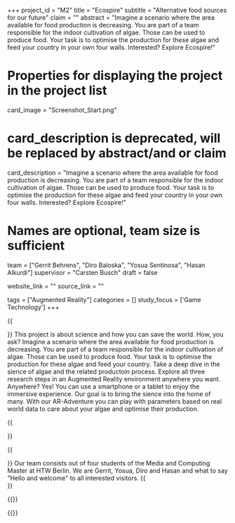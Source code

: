 +++
project_id = "M2"
title = "Ecospire"
subtitle = "Alternative food sources for our future"
claim = ""
abstract = "Imagine a scenario where the area available for food production is decreasing. You are part of a team responsible for the indoor cultivation of algae. Those can be used to produce food. Your task is to optimise the production for these algae and feed your country in your own four walls. Interested? Explore Ecospire!"

# Properties for displaying the project in the project list
card_image = "Screenshot_Start.png"
# card_description is deprecated, will be replaced by abstract/and or claim
card_description = "Imagine a scenario where the area available for food production is decreasing. You are part of a team responsible for the indoor cultivation of algae. Those can be used to produce food. Your task is to optimise the production for these algae and feed your country in your own four walls. Interested? Explore Ecospire!" 

# Names are optional, team size is sufficient
team = ["Gerrit Behrens", "Diro Baloska", "Yosua Sentinosa", "Hasan Alkurdi"]
supervisor = "Carsten Busch"
draft = false

website_link = ""
source_link = ""

tags = ["Augmented Reality"]
categories = []
study_focus = ['Game Technology']
+++

{{<section title="Our Goal">}}
This project is about science and how you can save the world. How, you ask? Imagine a scenario where the area available for food production is decreasing. You are part of a team responsible for the indoor cultivation of algae. Those can be used to produce food. Your task is to optimise the production for these algae and feed your country. Take a deep dive in the sience of algae and the related productoin process. Explore all three research steps in an Augmented Reality environment anywhere you want. Anywhere? Yes! You can use a smartphone or a tablet to enjoy the immersive experience. Our goal is to bring the sience into the home of many. With our AR-Adventure you can play with parameters based on real world data to care about your algae and optimise their production. 

{{</section>}}


{{<section title="Who we are">}}
Our team consists out of four students of the Media and Computing Master at HTW Berlin. We are Gerrit, Yosua, Diro and Hasan and what to say "Hello and welcome" to all interested visitors.
{{</section>}} 

{{<gallery>}}
<!-- {{<team-member image="cat.jpg" name="team member cat">}}-->
{{</gallery>}}

